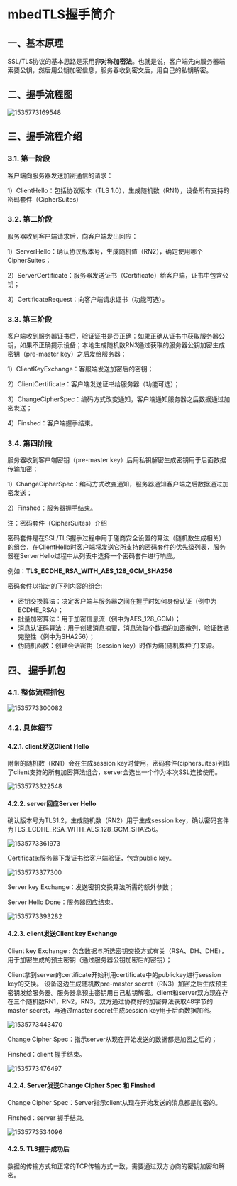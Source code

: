 # mbedTLS握手简介

## 一、基本原理

SSL/TLS协议的基本思路是采用**非对称加密法**。也就是说，客户端先向服务器端索要公钥，然后用公钥加密信息，服务器收到密文后，用自己的私钥解密。

## 二、握手流程图

![1535773169548](assets/1535773169548.png)

## 三、握手流程介绍

### 3.1.   第一阶段

客户端向服务器发送加密通信的请求：

1）ClientHello：包括协议版本（TLS 1.0），生成随机数（RN1），设备所有支持的密码套件（CipherSuites）

### 3.2.   第二阶段

服务器收到客户端请求后，向客户端发出回应：

1）ServerHello：确认协议版本号，生成随机值（RN2），确定使用哪个CipherSuites；

2）ServerCertificate：服务器发送证书（Certificate）给客户端，证书中包含公钥；

3）CertificateRequest：向客户端请求证书（功能可选）。

### 3.3.   第三阶段

客户端收到服务器证书后，验证证书是否正确：如果正确从证书中获取服务器公钥，如果不正确提示设备；本地生成随机数RN3通过获取的服务器公钥加密生成密钥（pre-master key）之后发给服务器：

1）ClientKeyExchange：客服端发送加密后的密钥；

2）ClientCertificate：客户端发送证书给服务器（功能可选）；

3）ChangeCipherSpec：编码方式改变通知，客户端通知服务器之后数据通过加密发送；

4）Finshed：客户端握手结束。

### 3.4.   第四阶段

服务器收到客户端密钥（pre-master key）后用私钥解密生成密钥用于后面数据传输加密：

1）ChangeCipherSpec：编码方式改变通知，服务器通知客户端之后数据通过加密发送；

2）Finshed：服务器握手结束。

注：密码套件（CipherSuites）介绍

密码套件是在SSL/TLS握手过程中用于磋商安全设置的算法（随机数生成相关）的组合，在ClientHello时客户端将发送它所支持的密码套件的优先级列表，服务器在ServerHello过程中从列表中选择一个密码套件进行响应。

例如：**TLS_ECDHE_RSA_WITH_AES_128_GCM_SHA256** 

密码套件以指定的下列内容的组合:

- 密钥交换算法：决定客户端与服务器之间在握手时如何身份认证（例中为ECDHE_RSA）；
- 批量加密算法：用于加密信息流（例中为AES_128_GCM）；
- 消息认证码算法：用于创建消息摘要，消息流每个数据的加密散列，验证数据完整性（例中为SHA256）；
- 伪随机函数：创建会话密钥（session key）时作为熵(随机数种子)来源。

## 四、   握手抓包

### 4.1.   整体流程抓包

![1535773300082](assets/1535773300082.png)

### 4.2.   具体细节

#### 4.2.1.     client发送Client Hello

附带的随机数（RN1）会在生成session key时使用，密码套件(ciphersuites)列出了client支持的所有加密算法组合，server会选出一个作为本次SSL连接使用。

![1535773322548](assets/1535773322548.png)

#### 4.2.2.     server回应Server Hello

确认版本号为TLS1.2，生成随机数（RN2）用于生成session key，确认密码套件为TLS_ECDHE_RSA_WITH_AES_128_GCM_SHA256。

![1535773361973](assets/1535773361973.png)

Certificate:服务器下发证书给客户端验证，包含public key。

![1535773377300](assets/1535773377300.png)

Server key Exchange：发送密钥交换算法所需的额外参数；

Server Hello Done：服务器回应结束。

![1535773393282](assets/1535773393282.png)

#### 4.2.3.     client发送Client key Exchange

Client key Exchange : 包含数据与所选密钥交换方式有关（RSA、DH、DHE），用于加密生成的预主密钥（通过服务器公钥加密后的密钥）；

Client拿到server的certificate开始利用certificate中的publickey进行session key的交换。 设备这边生成随机数pre-master secret（RN3）加密之后生成预主密钥发给服务器。服务器拿预主密钥用自己私钥解密。client和server双方现在存在三个随机数RN1，RN2，RN3，双方通过协商好的加密算法获取48字节的master secret，再通过master secret生成session key用于后面数据加密。

![1535773443470](assets/1535773443470.png)

Change Cipher Spec：指示server从现在开始发送的数据都是加密之后的；

Finshed：client 握手结束。

![1535773476497](assets/1535773476497.png)

#### 4.2.4.     Server发送Change Cipher Spec 和 Finshed

Change Cipher Spec：Server指示client从现在开始发送的消息都是加密的。

Finshed：server 握手结束。

![1535773534096](assets/1535773534096.png)

#### 4.2.5.     TLS握手成功后

数据的传输方式和正常的TCP传输方式一致，需要通过双方协商的密钥加密和解密。